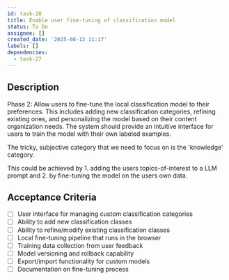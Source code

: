 ```yaml
---
id: task-28
title: Enable user fine-tuning of classification model
status: To Do
assignee: []
created_date: '2025-08-13 11:17'
labels: []
dependencies:
  - task-27
---
```


## Description

Phase 2: Allow users to fine-tune the local classification model to their preferences. This includes adding new classification categories, refining existing ones, and personalizing the model based on their content organization needs. The system should provide an intuitive interface for users to train the model with their own labeled examples.

The tricky, subjective category that we need to focus on is the 'knowledge' category.

This could be achieved by 1. adding the users topics-of-interest to a LLM prompt and 2. by fine-tuning the model on the users own data.

## Acceptance Criteria

- [ ] User interface for managing custom classification categories
- [ ] Ability to add new classification classes
- [ ] Ability to refine/modify existing classification classes
- [ ] Local fine-tuning pipeline that runs in the browser
- [ ] Training data collection from user feedback
- [ ] Model versioning and rollback capability
- [ ] Export/import functionality for custom models
- [ ] Documentation on fine-tuning process
